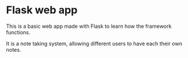 # Flask web app
This is a basic web app made with Flask to learn how the framework functions.

It is a note taking system, allowing different users to have each their own notes.
